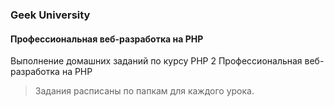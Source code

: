 ### Geek University
#### Профессиональная веб-разработка на PHP
Выполнение домашних заданий по курсу PHP 2 Профессиональная веб-разработка на PHP

> Задания расписаны по папкам для каждого урока.